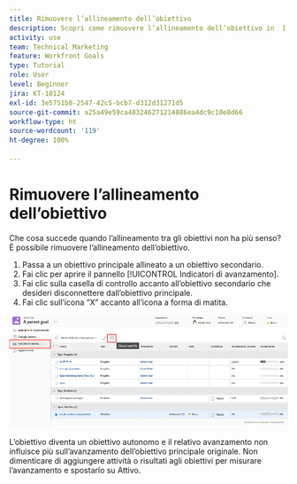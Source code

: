 ```yaml
---
title: Rimuovere l’allineamento dell’obiettivo
description: Scopri come rimuovere l’allineamento dell’obiettivo in  [!DNL Workfront Goals].
activity: use
team: Technical Marketing
feature: Workfront Goals
type: Tutorial
role: User
level: Beginner
jira: KT-10124
exl-id: 3e5751b8-2547-42c5-bcb7-d312d31271d5
source-git-commit: a25a49e59ca483246271214886ea4dc9c10e8d66
workflow-type: ht
source-wordcount: '119'
ht-degree: 100%

---
```


# Rimuovere l’allineamento dell’obiettivo

Che cosa succede quando l’allineamento tra gli obiettivi non ha più senso? È possibile rimuovere l’allineamento dell’obiettivo.

1. Passa a un obiettivo principale allineato a un obiettivo secondario.
1. Fai clic per aprire il pannello [!UICONTROL Indicatori di avanzamento].
1. Fai clic sulla casella di controllo accanto all’obiettivo secondario che desideri disconnettere dall’obiettivo principale.
1. Fai clic sull’icona “X” accanto all’icona a forma di matita.

![Schermata dell’opzione [!UICONTROL Rimuovi allineamento] in [!DNL Workfront Goals]](assets/08-workfront-goals-remove-goal-alignment.png)

L’obiettivo diventa un obiettivo autonomo e il relativo avanzamento non influisce più sull’avanzamento dell’obiettivo principale originale. Non dimenticare di aggiungere attività o risultati agli obiettivi per misurare l’avanzamento e spostarlo su Attivo.
